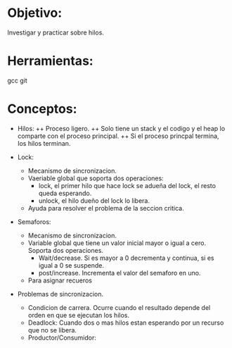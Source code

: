 # Objetivo:
Investigar y practicar sobre hilos.

# Herramientas:
gcc
git

# Conceptos:
+ Hilos:
  ++ Proceso ligero.
  ++ Solo tiene un stack y el codigo y el heap lo comparte con el proceso principal.
  ++ Si el proceso princpal termina, los hilos terminan.

+ Lock:
  + Mecanismo de sincronizacion.
  + Vaeriable global que soporta dos operaciones:
    + lock, el primer hilo que hace lock se adueña del lock, el resto queda esperando.
    + unlock, el hilo dueño del lock lo libera.
  + Ayuda para resolver el problema de la seccion critica.
  
 + Semaforos:
    + Mecanismo de sincronizacion.
    + Variable global que tiene un valor inicial mayor o igual a cero. Soporta dos operaciones.
      + Wait/decrease. Si es mayor a 0 decrementa y continua, si es igual a 0 se suspende.
      + post/increase. Incrementa el valor del semaforo en uno.
    + Para asignar recueros
  + Problemas de sincronizacion.
    + Condicion de carrera. Ocurre cuando el resultado depende del orden en que se ejecutan los hilos.
    + Deadlock: Cuando dos o mas hilos estan esperando por un recurso que no se libera.
    + Productor/Consumidor:
